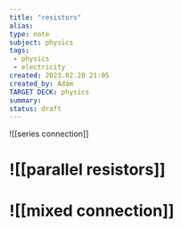 ```yaml
---
title: "resistors"
alias: 
type: note
subject: physics
tags:
 - physics
 - electricity
created: 2023.02.20 21:05
created_by: Ádám
TARGET DECK: physics
summary: 
status: draft
---
```

![[series connection]]
# ![[parallel resistors]]
# ![[mixed connection]]